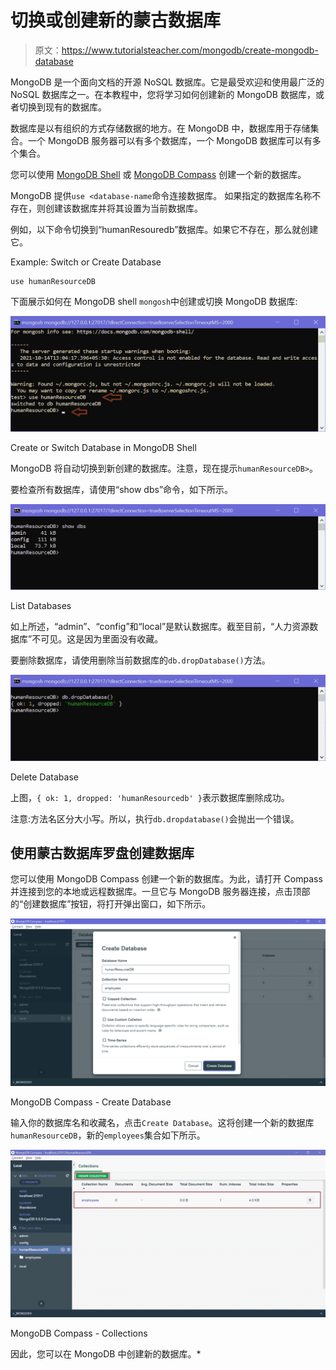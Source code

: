 # 切换或创建新的蒙古数据库

> 原文：<https://www.tutorialsteacher.com/mongodb/create-mongodb-database>

MongoDB 是一个面向文档的开源 NoSQL 数据库。它是最受欢迎和使用最广泛的 NoSQL 数据库之一。在本教程中，您将学习如何创建新的 MongoDB 数据库，或者切换到现有的数据库。

数据库是以有组织的方式存储数据的地方。在 MongoDB 中，数据库用于存储集合。一个 MongoDB 服务器可以有多个数据库，一个 MongoDB 数据库可以有多个集合。

您可以使用 [MongoDB Shell](/mongodb/mongodb-shell) 或 [MongoDB Compass](/mongodb/mongodb-compass) 创建一个新的数据库。

MongoDB 提供`use <database-name`命令连接数据库。 如果指定的数据库名称不存在，则创建该数据库并将其设置为当前数据库。

例如，以下命令切换到“humanResouredb”数据库。如果它不存在，那么就创建它。

Example: Switch or Create Database 

```
use humanResourceDB 
```

下面展示如何在 MongoDB shell `mongosh`中创建或切换 MongoDB 数据库:

[![](img/0928e86e7f5d8501b3d978ff37d65bbd.png)](../../Content/images/mongodb/create-db1.png)

Create or Switch Database in MongoDB Shell



MongoDB 将自动切换到新创建的数据库。注意，现在提示`humanResourceDB>`。

要检查所有数据库，请使用“show dbs”命令，如下所示。

[![](img/8c9a2afe35b088c5da469f470691e6fe.png)](../../Content/images/mongodb/create-db3.png)

List Databases



如上所述，“admin”、“config”和“local”是默认数据库。截至目前，“人力资源数据库”不可见。这是因为里面没有收藏。

要删除数据库，请使用删除当前数据库的`db.dropDatabase()`方法。

[![](img/5847d538ce1f1daeffe2544e1261ac43.png)](../../Content/images/mongodb/create-db4.png)

Delete Database



上图，`{ ok: 1, dropped: 'humanResourcedb' }`表示数据库删除成功。

注意:方法名区分大小写。所以，执行`db.dropdatabase()`会抛出一个错误。

## 使用蒙古数据库罗盘创建数据库

您可以使用 MongoDB Compass 创建一个新的数据库。为此，请打开 Compass 并连接到您的本地或远程数据库。一旦它与 MongoDB 服务器连接，点击顶部的“创建数据库”按钮，将打开弹出窗口，如下所示。

[![](img/1f4b4a8181d187a5137e3fd742241457.png)](../../Content/images/mongodb/compass4.png)

MongoDB Compass - Create Database



输入你的数据库名和收藏名，点击`Create Database`。这将创建一个新的数据库`humanResourceDB`，新的`employees`集合如下所示。

[![](img/2c0eeb5ac932f257cab0b900e6790bff.png)](../../Content/images/mongodb/compass5.png)

MongoDB Compass - Collections



因此，您可以在 MongoDB 中创建新的数据库。*